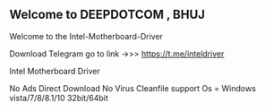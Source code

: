 ## Welcome to DEEPDOTCOM , BHUJ

Welcome to the Intel-Motherboard-Driver 

Download Telegram go to link ->>> https://t.me/inteldriver

Intel Motherboard Driver

No Ads
Direct Download
No Virus
Cleanfile
support Os = Windows vista/7/8/8.1/10 32bit/64bit
